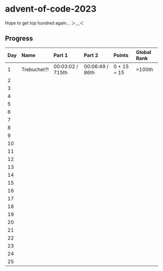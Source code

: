 # advent-of-code-2023

Hope to get top hundred again... ＞﹏＜

## Progress

| Day | Name        | Part 1           | Part 2          | Points      | Global Rank |
| --- | :---------- | :--------------- | :-------------- | :---------- | :---------- |
| 1   | Trebuchet?! | 00:03:02 / 715th | 00:06:49 / 86th | 0 + 15 = 15 | >100th      |
| 2   |             |                  |                 |             |             |
| 3   |             |                  |                 |             |             |
| 4   |             |                  |                 |             |             |
| 5   |             |                  |                 |             |             |
| 6   |             |                  |                 |             |             |
| 7   |             |                  |                 |             |             |
| 8   |             |                  |                 |             |             |
| 9   |             |                  |                 |             |             |
| 10  |             |                  |                 |             |             |
| 11  |             |                  |                 |             |             |
| 12  |             |                  |                 |             |             |
| 13  |             |                  |                 |             |             |
| 14  |             |                  |                 |             |             |
| 15  |             |                  |                 |             |             |
| 16  |             |                  |                 |             |             |
| 17  |             |                  |                 |             |             |
| 18  |             |                  |                 |             |             |
| 19  |             |                  |                 |             |             |
| 20  |             |                  |                 |             |             |
| 21  |             |                  |                 |             |             |
| 22  |             |                  |                 |             |             |
| 23  |             |                  |                 |             |             |
| 24  |             |                  |                 |             |             |
| 25  |             |                  |                 |             |             |
